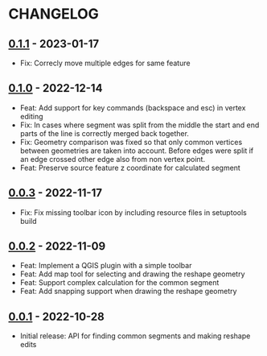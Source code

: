 # CHANGELOG

## [0.1.1] - 2023-01-17

- Fix: Correcly move multiple edges for same feature

## [0.1.0] - 2022-12-14

- Feat: Add support for key commands (backspace and esc) in vertex editing
- Fix: In cases where segment was split from the middle the start and end parts of the line is correctly merged back together.
- Fix: Geometry comparison was fixed so that only common vertices between geometries are taken into account. Before edges were split if an edge crossed other edge also from non vertex point.
- Feat: Preserve source feature z coordinate for calculated segment

## [0.0.3] - 2022-11-17

- Fix: Fix missing toolbar icon by including resource files in setuptools build

## [0.0.2] - 2022-11-09

- Feat: Implement a QGIS plugin with a simple toolbar
- Feat: Add map tool for selecting and drawing the reshape geometry
- Feat: Support complex calculation for the common segment
- Feat: Add snapping support when drawing the reshape geometry

## [0.0.1] - 2022-10-28

- Initial release: API for finding common segments and making reshape edits

[0.0.1]: https://github.com/nlsfi/segment-reshape-qgis-plugin/releases/tag/v0.0.1
[0.0.2]: https://github.com/nlsfi/segment-reshape-qgis-plugin/releases/tag/v0.0.2
[0.0.3]: https://github.com/nlsfi/segment-reshape-qgis-plugin/releases/tag/v0.0.3
[0.1.0]: https://github.com/nlsfi/segment-reshape-qgis-plugin/releases/tag/v0.1.0
[0.1.1]: https://github.com/nlsfi/segment-reshape-qgis-plugin/releases/tag/v0.1.1
